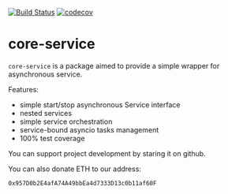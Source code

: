 [![Build Status](https://travis-ci.org/sarafanio/core-service.svg?branch=master)](https://travis-ci.org/sarafanio/core-service)
[![codecov](https://codecov.io/gh/sarafanio/core-service/branch/master/graph/badge.svg)](https://codecov.io/gh/sarafanio/core-service)

core-service
============

`core-service` is a package aimed to provide a simple wrapper for asynchronous service.

Features:

* simple start/stop asynchronous Service interface
* nested services
* simple service orchestration
* service-bound asyncio tasks management
* 100% test coverage

You can support project development by staring it on github.

You can also donate ETH to our address:

    0x957D0b2E4afA74A49bbEa4d7333D13c0b11af60F
